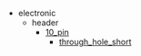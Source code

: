 * electronic
  * header
    * [10_pin](electronic/header/10_pin)
      * [through_hole_short](electronic/header/10_pin/through_hole_short)
